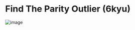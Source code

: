 # Find The Parity Outlier (6kyu)

![image](https://user-images.githubusercontent.com/102251036/171443778-e6703edb-98cb-492f-ac09-c78150a49306.png)
